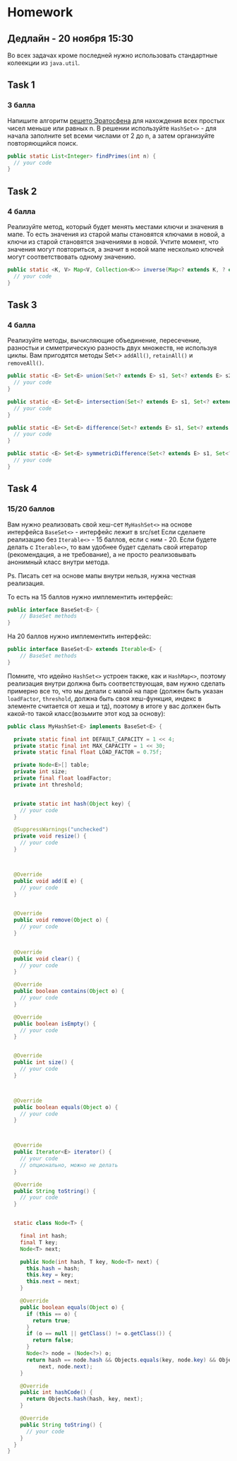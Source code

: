 # Homework 
## Дедлайн - 20 ноября 15:30
Во всех задачах кроме последней нужно использовать стандартные колеекции из `java.util`.

## Task 1
### 3 балла
Напишите алгоритм [решето Эратосфена](https://ru.wikipedia.org/wiki/Решето_Эратосфена) для нахождения всех простых чисел меньше или равных n. В решении используйте `HashSet<>` - для начала заполните set всеми числами от 2 до n, а затем организуйте повторяющийся поиск.
```java
public static List<Integer> findPrimes(int n) {
  // your code
}
```

## Task 2
### 4 балла
Реализуйте метод, который будет менять местами ключи и значения в мапе. То есть значения из старой мапы становятся ключами в новой, а ключи из старой становятся значениями в новой. Учтите момент, что значения могут повториться, а значит в новой мапе несколько ключей могут соответствовать одному значению.
```java
public static <K, V> Map<V, Collection<K>> inverse(Map<? extends K, ? extends V> map){
  // your code
}
```

## Task 3
### 4 балла
Реализуйте методы, вычисляющие объединение, пересечение, разностьи и смметрическую разность двух множеств, не используя циклы. Вам пригодятся методы Set<> `addAll()`, `retainAll()` и `removeAll()`.
```java
public static <E> Set<E> union(Set<? extends E> s1, Set<? extends E> s2) {
  // your code
}

public static <E> Set<E> intersection(Set<? extends E> s1, Set<? extends E> s2) {
  // your code
}

public static <E> Set<E> difference(Set<? extends E> s1, Set<? extends E> s2) {
  // your code
}

public static <E> Set<E> symmetricDifference(Set<? extends E> s1, Set<? extends E> s2) {
  // your code
}

```

## Task 4
### 15/20 баллов
Вам нужно реализовать свой хеш-сет `MyHashSet<>` на основе интерфейса `BaseSet<>` - интерфейс лежит в src/set
Если сделаете реализацию без `Iterable<>` - 15 баллов, если с ним - 20. Если будете делать с `Iterable<>`, то вам удобнее будет сделать свой итератор (рекомендация, а не требование), а не просто реализовывать анонимный класс внутри метода.

Ps. Писать сет на основе мапы внутри нельзя, нужна честная реализация. 

То есть на 15 баллов нужно имплементить интерфейс:
```java
public interface BaseSet<E> {
    // BaseSet methods
}
```

На 20 баллов нужно имплементить интерфейс:
```java
public interface BaseSet<E> extends Iterable<E> {
    // BaseSet methods
}
```
Помните, что идейно `HashSet<>` устроен также, как и `HashMap<>`, поэтому реализация внутри должна быть соответствующая, вам нужно сделать примерно все то, что мы делали с мапой на паре (должен быть указан `loadFactor`, `threshold`, должна быть своя хеш-функция, индекс в элементе считается от хеша и тд), поэтому в итоге у вас должен быть какой-то такой класс(возьмите этот код за основу):
```java
public class MyHashSet<E> implements BaseSet<E> {

  private static final int DEFAULT_CAPACITY = 1 << 4;
  private static final int MAX_CAPACITY = 1 << 30;
  private static final float LOAD_FACTOR = 0.75f;

  private Node<E>[] table;
  private int size;
  private final float loadFactor;
  private int threshold;


  private static int hash(Object key) {
    // your code
  }

  @SuppressWarnings("unchecked")
  private void resize() {
    // your code
  }



  @Override
  public void add(E e) {
    // your code
  }

  
  @Override
  public void remove(Object o) {
    // your code
  }


  @Override
  public void clear() {
    // your code
  }

  @Override
  public boolean contains(Object o) {
    // your code
  }

  @Override
  public boolean isEmpty() {
    // your code
  }


  @Override
  public int size() {
    // your code
  }



  @Override
  public boolean equals(Object o) {
    // your code
  }



  @Override
  public Iterator<E> iterator() {
    // your code
    // опционально, можно не делать
  }

  @Override
  public String toString() {
    // your code
  }


  static class Node<T> {

    final int hash;
    final T key;
    Node<T> next;

    public Node(int hash, T key, Node<T> next) {
      this.hash = hash;
      this.key = key;
      this.next = next;
    }

    @Override
    public boolean equals(Object o) {
      if (this == o) {
        return true;
      }
      if (o == null || getClass() != o.getClass()) {
        return false;
      }
      Node<?> node = (Node<?>) o;
      return hash == node.hash && Objects.equals(key, node.key) && Objects.equals(
          next, node.next);
    }

    @Override
    public int hashCode() {
      return Objects.hash(hash, key, next);
    }

    @Override
    public String toString() {
      // your code
    }
  }
}
```
